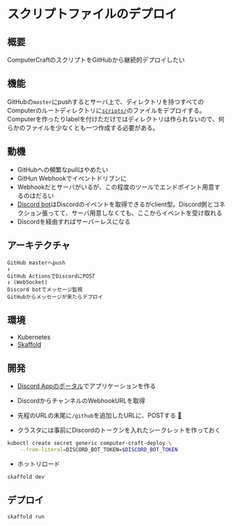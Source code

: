 # スクリプトファイルのデプロイ

## 概要

ComputerCraftのスクリプトをGitHubから継続的デプロイしたい

## 機能

GitHubの`master`にpushするとサーバ上で、ディレクトリを持つすべてのComputerのルートディレクトリに[`scripts/`](../scripts/)のファイルをデプロイする。
Computerを作ったりlabelを付けただけではディレクトリは作られないので、何らかのファイルを少なくとも一つ作成する必要がある。

## 動機

- GitHubへの頻繁なpullはやめたい
- GitHun Webhookでイベントドリブンに
- Webhookだとサーバがいるが、この程度のツールでエンドポイント用意するのはだるい
- [Discord bot](https://discord.com/developers/applications)はDiscordのイベントを取得できるがclient型。Discord側とコネクション張ってて、サーバ用意しなくても、ここからイベントを受け取れる
- Discordを経由すればサーバーレスになる

## アーキテクチャ

```
GitHub masterへpush
↓
GitHub ActionsでDiscordにPOST
↕ (WebSocket)
Discord botでメッセージ監視
GitHubからメッセージが来たらデプロイ
```

## 環境

- Kubernetes
- [Skaffold](https://skaffold.dev/)

## 開発

- [Discord Appのポータル](https://discord.com/developers/applications)でアプリケーションを作る
- DiscordからチャンネルのWebhookURLを取得
- 先程のURLの末尾に`/github`を追加したURLに、POSTする [🔗](../.github/workflows/notification.yml)

- クラスタには事前にDiscordのトークンを入れたシークレットを作っておく

```sh
kubectl create secret generic computer-craft-deploy \
    --from-literal=DISCORD_BOT_TOKEN=$DISCORD_BOT_TOKEN
```

- ホットリロード

```sh
skaffold dev
```

## デプロイ

```sh
skaffold run
```
